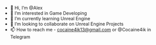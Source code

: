 - 👋 Hi, I’m @Alex
- 👀 I’m interested in Game Developing
- 🌱 I’m currently learning Unreal Engine
- 💞️ I’m looking to collaborate on Unreal Engine Projects
- 📫 How to reach me - cocaine4ik13@gmail.com or @Cocaine4ik in Telegram

<!---
Cocaine4ik/Cocaine4ik is a ✨ special ✨ repository because its `README.md` (this file) appears on your GitHub profile.
You can click the Preview link to take a look at your changes.
--->
